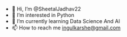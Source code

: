 - 👋 Hi, I’m @SheetalJadhav22
- 👀 I’m interested in Python
- 🌱 I’m currently learning Data Science And AI
- 📫 How to reach me ingulkarshe@gmail.com

